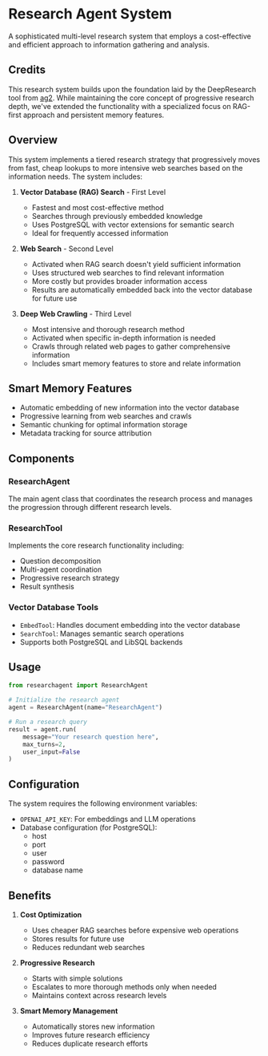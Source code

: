 # Research Agent System

A sophisticated multi-level research system that employs a cost-effective and efficient approach to information gathering and analysis.

## Credits

This research system builds upon the foundation laid by the DeepResearch tool from [ag2](https://github.com/ag2ai/ag2/blob/main/autogen/tools/experimental/deep_research/deep_research.py). While maintaining the core concept of progressive research depth, we've extended the functionality with a specialized focus on RAG-first approach and persistent memory features.

## Overview

This system implements a tiered research strategy that progressively moves from fast, cheap lookups to more intensive web searches based on the information needs. The system includes:

1. **Vector Database (RAG) Search** - First Level
   - Fastest and most cost-effective method
   - Searches through previously embedded knowledge
   - Uses PostgreSQL with vector extensions for semantic search
   - Ideal for frequently accessed information

2. **Web Search** - Second Level
   - Activated when RAG search doesn't yield sufficient information
   - Uses structured web searches to find relevant information
   - More costly but provides broader information access
   - Results are automatically embedded back into the vector database for future use

3. **Deep Web Crawling** - Third Level
   - Most intensive and thorough research method
   - Activated when specific in-depth information is needed
   - Crawls through related web pages to gather comprehensive information
   - Includes smart memory features to store and relate information

## Smart Memory Features

- Automatic embedding of new information into the vector database
- Progressive learning from web searches and crawls
- Semantic chunking for optimal information storage
- Metadata tracking for source attribution

## Components

### ResearchAgent

The main agent class that coordinates the research process and manages the progression through different research levels.

### ResearchTool

Implements the core research functionality including:
- Question decomposition
- Multi-agent coordination
- Progressive research strategy
- Result synthesis

### Vector Database Tools

- `EmbedTool`: Handles document embedding into the vector database
- `SearchTool`: Manages semantic search operations
- Supports both PostgreSQL and LibSQL backends

## Usage

```python
from researchagent import ResearchAgent

# Initialize the research agent
agent = ResearchAgent(name="ResearchAgent")

# Run a research query
result = agent.run(
    message="Your research question here",
    max_turns=2,
    user_input=False
)
```

## Configuration

The system requires the following environment variables:
- `OPENAI_API_KEY`: For embeddings and LLM operations
- Database configuration (for PostgreSQL):
  - host
  - port
  - user
  - password
  - database name

## Benefits

1. **Cost Optimization**
   - Uses cheaper RAG searches before expensive web operations
   - Stores results for future use
   - Reduces redundant web searches

2. **Progressive Research**
   - Starts with simple solutions
   - Escalates to more thorough methods only when needed
   - Maintains context across research levels

3. **Smart Memory Management**
   - Automatically stores new information
   - Improves future research efficiency
   - Reduces duplicate research efforts
